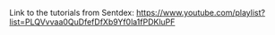 Link to the tutorials from Sentdex:
https://www.youtube.com/playlist?list=PLQVvvaa0QuDfefDfXb9Yf0la1fPDKluPF